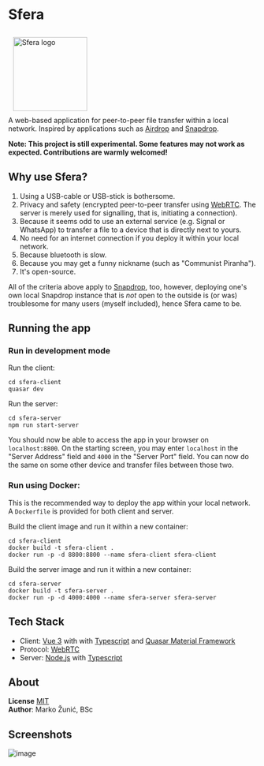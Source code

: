 # Sfera

<img
    src="https://user-images.githubusercontent.com/28678851/194713571-cc69abcd-661a-4079-ad95-a465d7503ac9.png" 
    style="margin: 10px;" height="150"
    alt="Sfera logo"
/>  
A web-based application for peer-to-peer file transfer within a local network. Inspired by applications such as [Airdrop](https://support.apple.com/en-us/HT204144) and [Snapdrop](https://github.com/RobinLinus/snapdrop).

**Note: This project is still experimental. Some features may not work as expected. Contributions are warmly welcomed!**

## Why use Sfera?
1. Using a USB-cable or USB-stick is bothersome.
2. Privacy and safety (encrypted peer-to-peer transfer using [WebRTC](https://developer.mozilla.org/en-US/docs/Glossary/WebRTC). The server is merely used for signalling, that is, initiating a connection).
3. Because it seems odd to use an external service (e.g. Signal or WhatsApp) to transfer a file to a device that is directly next to yours.
4. No need for an internet connection if you deploy it within your local network.
5. Because bluetooth is slow.
6. Because you may get a funny nickname (such as "Communist Piranha").
7. It's open-source.

All of the criteria above apply to [Snapdrop](https://github.com/RobinLinus/snapdrop), too, however, deploying one's own local Snapdrop instance that is *not* open to the outside is (or was) troublesome for many users (myself included), hence Sfera came to be.

## Running the app
### Run in development mode
Run the client:
```
cd sfera-client
quasar dev
```

Run the server:
```
cd sfera-server
npm run start-server
```

You should now be able to access the app in your browser on `localhost:8800`. On the starting screen, you may enter `localhost` in the "Server Address" field and `4000` in the "Server Port" field. You can now do the same on some other device and transfer files between those two.


### Run using Docker:
This is the recommended way to deploy the app within your local network. A `Dockerfile` is provided for both client and server.  

Build the client image and run it within a new container:
```
cd sfera-client
docker build -t sfera-client .
docker run -p -d 8800:8800 --name sfera-client sfera-client
```

Build the server image and run it within a new container:
```
cd sfera-server
docker build -t sfera-server .
docker run -p -d 4000:4000 --name sfera-server sfera-server
```

## Tech Stack
- Client: [Vue 3](https://vuejs.org/) with with [Typescript](https://www.typescriptlang.org/) and [Quasar Material Framework](https://quasar.dev/)
- Protocol: [WebRTC](https://developer.mozilla.org/en-US/docs/Glossary/WebRTC)
- Server: [Node.js](https://nodejs.org/en/) with [Typescript](https://www.typescriptlang.org/)

## About
**License** [MIT](https://choosealicense.com/licenses/mit/)  
**Author**: Marko Žunić, BSc  

## Screenshots
![image](https://user-images.githubusercontent.com/28678851/194714736-c98297e1-eaed-4177-995d-25524521b774.png)
